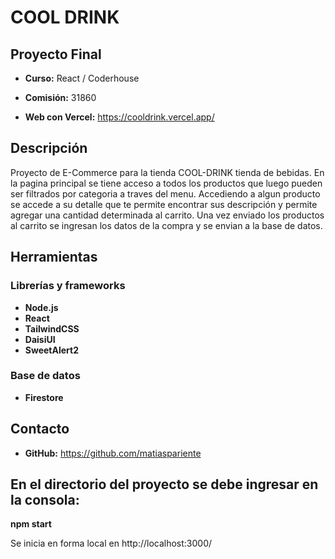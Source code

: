 # COOL DRINK

## Proyecto Final

* **Curso:** React / Coderhouse

* **Comisión:** 31860

* **Web con Vercel:** https://cooldrink.vercel.app/

## Descripción

Proyecto de E-Commerce para la tienda COOL-DRINK tienda de bebidas. En la pagina principal se tiene acceso a todos los productos 
que luego pueden ser filtrados por categoria a traves del menu. Accediendo a algun producto se accede a su detalle que te permite 
encontrar sus descripción y permite agregar una cantidad determinada al carrito. Una vez enviado los productos al carrito se ingresan
los datos de la compra y se envian a la base de datos.

## Herramientas

### Librerías y frameworks

* **Node.js**
* **React**
* **TailwindCSS**
* **DaisiUI**
* **SweetAlert2**


### Base de datos
* **Firestore**

## Contacto

* **GitHub:** https://github.com/matiaspariente

## En el directorio del proyecto se debe ingresar en la consola:
**npm start**

Se inicia en forma local en http://localhost:3000/

